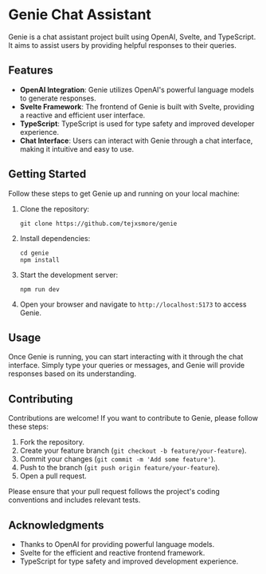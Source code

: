# Genie Chat Assistant

Genie is a chat assistant project built using OpenAI, Svelte, and TypeScript. It aims to assist users by providing helpful responses to their queries.

## Features

- **OpenAI Integration**: Genie utilizes OpenAI's powerful language models to generate responses.
- **Svelte Framework**: The frontend of Genie is built with Svelte, providing a reactive and efficient user interface.
- **TypeScript**: TypeScript is used for type safety and improved developer experience.
- **Chat Interface**: Users can interact with Genie through a chat interface, making it intuitive and easy to use.

## Getting Started

Follow these steps to get Genie up and running on your local machine:

1. Clone the repository:

   ```
   git clone https://github.com/tejxsmore/genie
   ```

2. Install dependencies:

   ```
   cd genie
   npm install
   ```

3. Start the development server:

   ```
   npm run dev
   ```

4. Open your browser and navigate to `http://localhost:5173` to access Genie.

## Usage

Once Genie is running, you can start interacting with it through the chat interface. Simply type your queries or messages, and Genie will provide responses based on its understanding.

## Contributing

Contributions are welcome! If you want to contribute to Genie, please follow these steps:

1. Fork the repository.
2. Create your feature branch (`git checkout -b feature/your-feature`).
3. Commit your changes (`git commit -m 'Add some feature'`).
4. Push to the branch (`git push origin feature/your-feature`).
5. Open a pull request.

Please ensure that your pull request follows the project's coding conventions and includes relevant tests.

## Acknowledgments

- Thanks to OpenAI for providing powerful language models.
- Svelte for the efficient and reactive frontend framework.
- TypeScript for type safety and improved development experience.
